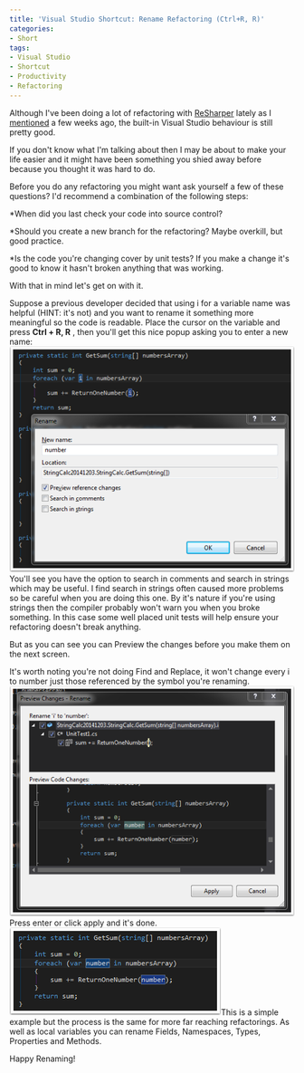 ```yaml
---
title: 'Visual Studio Shortcut: Rename Refactoring (Ctrl+R, R)'
categories:
- Short
tags:
- Visual Studio
- Shortcut
- Productivity
- Refactoring
---
```


Although I've been doing a lot of refactoring with 
[ReSharper](https://www.jetbrains.com/resharper/) lately as I 
[mentioned](http://mttmccb.net/blog/2015/resharper) a few weeks ago, the built-in Visual Studio behaviour is still pretty good.

If you don't know what I'm talking about then I may be about to make your life easier and it might have been something you shied away before because you thought it was hard to do.

Before you do any refactoring you might want ask yourself a few of these questions? I'd recommend a combination of the following steps:

*When did you last check your code into source control?


*Should you create a new branch for the refactoring? Maybe overkill, but good practice.


*Is the code you're changing cover by unit tests? If you make a change it's good to know it hasn't broken anything that was working.

With that in mind let's get on with it.

Suppose a previous developer decided that using 
i for a variable name was helpful (HINT: it's not) and you want to rename it something more meaningful so the code is readable. Place the cursor on the variable and press 
**Ctrl + R, R**
, then you'll get this nice popup asking you to enter a new name: 
![](/images/static_52001c0be4b09bc7c9f838c9_52224ed3e4b0ba9919a3e0e1_5522e0a2e4b09b97d697a3b0_1428349091977__img.png)You'll see you have the option to search in comments and search in strings which may be useful. I find search in strings often caused more problems so be careful when you are doing this one. By it's nature if you're using strings then the compiler probably won't warn you when you broke something. In this case some well placed unit tests will help ensure your refactoring doesn't break anything.

But as you can see you can Preview the changes before you make them on the next screen.

It's worth noting you're not doing Find and Replace, it won't change every 
i to 
number just those referenced by the symbol you're renaming. 
![](/images/static_52001c0be4b09bc7c9f838c9_52224ed3e4b0ba9919a3e0e1_5522e197e4b00f941acabdf7_1428349336245__img.png)Press enter or click apply and it's done. 
![](/images/static_52001c0be4b09bc7c9f838c9_52224ed3e4b0ba9919a3e0e1_5522ecbee4b0983c73d9c28d_1428352190865__img.png)This is a simple example but the process is the same for more far reaching refactorings. As well as local variables you can rename Fields, Namespaces, Types, Properties and Methods.

Happy Renaming!
